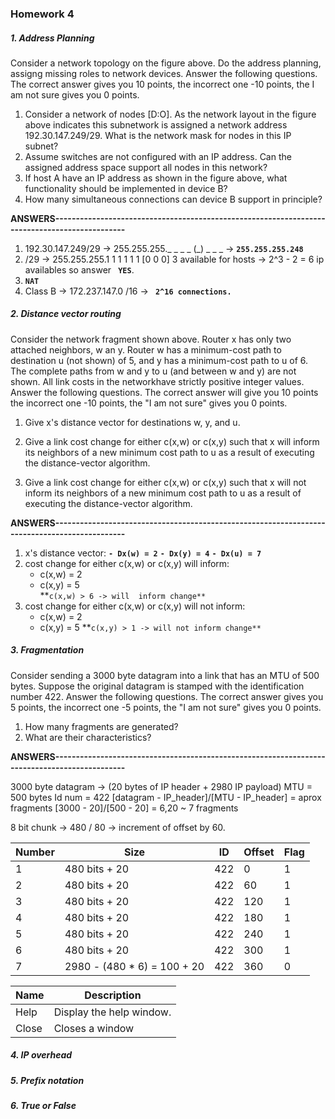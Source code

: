 ### Homework 4	

##### 1. Address Planning 
Consider a network topology on the figure above. Do the address planning, assigng missing roles to network devices. Answer the following questions. The correct answer gives you 10 points, the incorrect one -10 points, the I am not sure gives you 0 points.

1. Consider a network of nodes [D:O]. As the network layout in the figure above indicates this subnetwork is assigned a network address 192.30.147.249/29. What is the network mask for nodes in this IP subnet?
2. Assume switches are not configured with an IP address. Can the assigned address space support all nodes in this network? 
3. If host A have an IP address as shown in the figure above, what functionality should be implemented in device B? 
4. How many simultaneous connections can device B support in principle? 

**ANSWERS----------------------------------------------------------------------------------------------**
  1. 192.30.147.249/29 -> 255.255.255._ _ _ _ (_) _ _ _ -> **`255.255.255.248`**
  2. /29 -> 255.255.255.1 1 1 1 1 1 [0 0 0] 3 available for hosts -> 2^3 - 2 = 6 ip availables so answer **` YES`**.
  3. **`NAT`**
  4. Class B -> 172.237.147.0  /16 -> **` 2^16 connections.`**

##### 2. Distance vector routing
Consider the network fragment  shown above. Router x has only two attached neighbors, w an y. Router w has a minimum-cost path to destination u  (not shown) of 5, and y has a minimum-cost path to u of 6. The complete paths from w and y to u (and between w and y) are not shown. All link costs in the networkhave strictly positive integer values. Answer the following questions. The correct answer will give you 10 points the incorrect one -10 points, the "I am not sure" gives you 0 points.

1. Give x's distance vector for destinations w, y, and u.

2. Give a link cost change for either c(x,w) or c(x,y) such that x will inform its neighbors of a new minimum cost path to u as a result of executing the distance-vector algorithm.

3. Give a link cost change for either c(x,w) or c(x,y) such that x will not inform its neighbors of a new minimum cost path to u as a result of executing the distance-vector algorithm.

**ANSWERS----------------------------------------------------------------------------------------------**

1. x's distance vector:
	**`- Dx(w) = 2`**
	**`- Dx(y) = 4`**
	**`- Dx(u) = 7`**	
2. cost change for either c(x,w) or c(x,y) will inform:
	- c(x,w) = 2
	- c(x,y) = 5	
	**`c(x,w) > 6 -> will  inform change**`	
3. cost change for either c(x,w) or c(x,y) will not inform:
	- c(x,w) = 2
	- c(x,y) = 5
	**`c(x,y) > 1 -> will not inform change**`
	
##### 3. Fragmentation
Consider sending a 3000 byte datagram into a link that has an MTU of 500 bytes. Suppose the original datagram is stamped with the identification number 422. Answer the following questions. The correct answer gives you 5 points, the incorrect one -5 points, the "I am not sure" gives you 0 points.

1. How many fragments are generated?  
2. What are their characteristics?

**ANSWERS----------------------------------------------------------------------------------------------**

3000 byte datagram -> (20 bytes of IP header + 2980 IP payload)
MTU = 500 bytes
Id num = 422
[datagram - IP_header]/[MTU - IP_header] = aprox fragments
[3000 - 20]/[500 - 20] = 6,20 ~ 7 fragments

8 bit chunk -> 480 / 80 -> increment of offset by 60.

| Number | Size   | ID   | Offset   | Flag   |
| --- | --- | --- | --- | --- |
| 1   | 480 bits + 20   | 422   | 0  | 1  |
| 2   | 480 bits + 20   | 422  |  60 | 1  |
| 3   | 480 bits + 20   | 422  |  120 | 1  |
| 4   | 480 bits + 20   | 422   | 180  | 1  |
| 5   | 480 bits + 20   | 422   | 240  | 1  |
| 6   | 480 bits + 20   | 422   | 300  | 1  |
| 7   | 2980 - (480 * 6) = 100 + 20   | 422  | 360  | 0  |


| Name | Description          |
| ------------- | ----------- |
| Help      | Display the help window.|
| Close     | Closes a window     |
##### 4. IP overhead 
##### 5. Prefix notation
##### 6. True or False 
